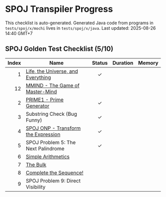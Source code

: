 # SPOJ Transpiler Progress

This checklist is auto-generated.
Generated Java code from programs in `tests/spoj/x/mochi` lives in `tests/spoj/x/java`.
Last updated: 2025-08-26 14:40 GMT+7

## SPOJ Golden Test Checklist (5/10)
| Index | Name | Status | Duration | Memory |
|------:|------|:-----:|---------:|-------:|
| 1 | [Life, the Universe, and Everything](https://www.spoj.com/problems/TEST) | ✓ |  |  |
| 12 | [MMIND - The Game of Master-Mind](https://www.spoj.com/problems/MMIND/) |   |  |  |
| 2 | [PRIME1 - Prime Generator](https://www.spoj.com/problems/PRIME1) | ✓ |  |  |
| 3 | Substring Check (Bug Funny) | ✓ |  |  |
| 4 | [SPOJ ONP - Transform the Expression](https://www.spoj.com/problems/ONP/) | ✓ |  |  |
| 5 | SPOJ Problem 5: The Next Palindrome | ✓ |  |  |
| 6 | [Simple Arithmetics](https://www.spoj.com/problems/ARITH) |   |  |  |
| 7 | [The Bulk](https://www.spoj.com/problems/BULK/) |   |  |  |
| 8 | [Complete the Sequence!](https://www.spoj.com/problems/CMPLS) |   |  |  |
| 9 | SPOJ Problem 9: Direct Visibility |   |  |  |
